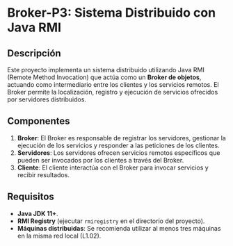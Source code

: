 # Broker-P3: Sistema Distribuido con Java RMI

## Descripción

Este proyecto implementa un sistema distribuido utilizando Java RMI (Remote Method Invocation) que actúa como un **Broker de objetos**, actuando como intermediario entre los clientes y los servicios remotos. El Broker permite la localización, registro y ejecución de servicios ofrecidos por servidores distribuidos.

## Componentes

1. **Broker**: El Broker es responsable de registrar los servidores, gestionar la ejecución de los servicios y responder a las peticiones de los clientes.
2. **Servidores**: Los servidores ofrecen servicios remotos específicos que pueden ser invocados por los clientes a través del Broker.
3. **Cliente**: El cliente interactúa con el Broker para invocar servicios y recibir resultados.

## Requisitos

- **Java JDK 11+**.
- **RMI Registry** (ejecutar `rmiregistry` en el directorio del proyecto).
- **Máquinas distribuidas**: Se recomienda utilizar al menos tres máquinas en la misma red local (L1.02).
